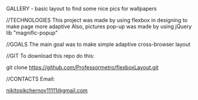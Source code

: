 GALLERY - basic layout to find some nice pics for wallpapers

//TECHNOLOGIES
This project was made by using flexbox in designing to make page more adaptive
Also, pictures pop-up was made by using jQuery lib "magnific-popup"



//GOALS
The main goal was to make simple adaptive cross-browser layout


//GIT
To download this repo do this:

git clone https://github.com/Professormetro/flexboxLayout.git



//CONTACTS
Email:

nikitosikchernov11111@gmail.com